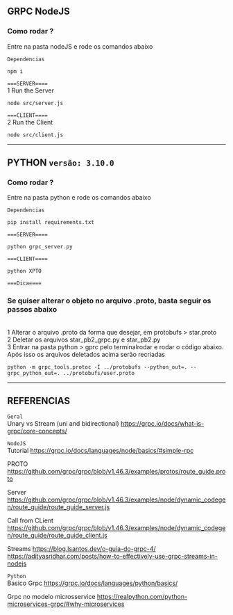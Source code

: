 ## GRPC NodeJS
### Como rodar ?
Entre na pasta nodeJS e rode os comandos abaixo

`Dependencias`
```shell script
npm i
```

`===SERVER====`
<br />
1 Run the Server 
```shell script
node src/server.js
```

`===CLIENT====`
<br />
2 Run the Client
```shell script
node src/client.js 
```


---

## PYTHON `versão: 3.10.0`
### Como rodar ?
Entre na pasta python e rode os comandos abaixo
<br />


`Dependencias`
```shell script
pip install requirements.txt
```

`===SERVER====`
<br />

```shell script
python grpc_server.py
```

`===CLIENT====`
<br />
```shell script
python XPTO
```


`===Dica====`
<br >
### Se quiser alterar o objeto no arquivo .proto, basta seguir os passos abaixo
<br >
1 Alterar o arquivo .proto da forma que desejar, em protobufs > star.proto
<br >
2 Deletar os arquivos star_pb2_grpc.py e star_pb2.py
<br >
3 Entrar na pasta python > gprc pelo terminalrodar e rodar o código abaixo. Após isso os arquivos deletados acima serão recriadas

```shell script
python -m grpc_tools.protoc -I ../protobufs --python_out=. --grpc_python_out=. ../protobufs/user.proto  
```




---
## REFERENCIAS


`Geral`
<br >
Unary vs Stream (uni and bidirectional)
https://grpc.io/docs/what-is-grpc/core-concepts/


`NodeJS`
<br >
Tutorial 
https://grpc.io/docs/languages/node/basics/#simple-rpc

PROTO
https://github.com/grpc/grpc/blob/v1.46.3/examples/protos/route_guide.proto


Server
https://github.com/grpc/grpc/blob/v1.46.3/examples/node/dynamic_codegen/route_guide/route_guide_server.js


Call from CLient
https://github.com/grpc/grpc/blob/v1.46.3/examples/node/dynamic_codegen/route_guide/route_guide_client.js

Streams
https://blog.lsantos.dev/o-guia-do-grpc-4/
<br>
https://adityasridhar.com/posts/how-to-effectively-use-grpc-streams-in-nodejs

`Python`
<br >
Basico Grpc
https://grpc.io/docs/languages/python/basics/

Grpc no modelo microsservice
https://realpython.com/python-microservices-grpc/#why-microservices
